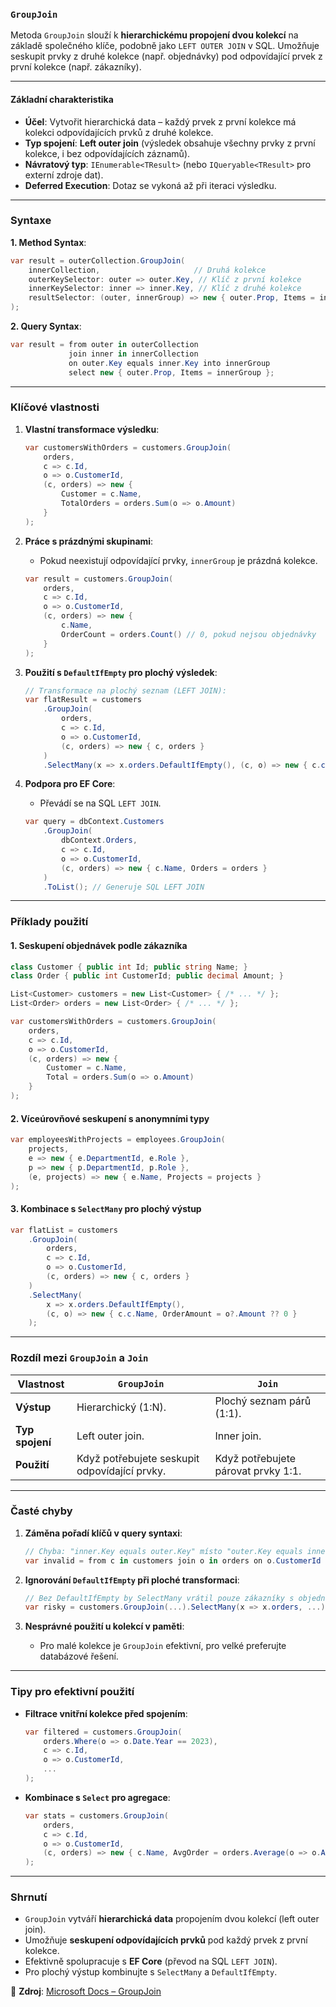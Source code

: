 
### **`GroupJoin`**  

Metoda `GroupJoin` slouží k **hierarchickému propojení dvou kolekcí** na základě společného klíče, podobně jako `LEFT OUTER JOIN` v SQL. Umožňuje seskupit prvky z druhé kolekce (např. objednávky) pod odpovídající prvek z první kolekce (např. zákazníky).

---

#### **Základní charakteristika**  

- **Účel**: Vytvořit hierarchická data – každý prvek z první kolekce má kolekci odpovídajících prvků z druhé kolekce.  
- **Typ spojení**: **Left outer join** (výsledek obsahuje všechny prvky z první kolekce, i bez odpovídajících záznamů).  
- **Návratový typ**: `IEnumerable<TResult>` (nebo `IQueryable<TResult>` pro externí zdroje dat).  
- **Deferred Execution**: Dotaz se vykoná až při iteraci výsledku.  

---

### **Syntaxe**  

**1. Method Syntax**:  
```csharp
var result = outerCollection.GroupJoin(
    innerCollection,                     // Druhá kolekce
    outerKeySelector: outer => outer.Key, // Klíč z první kolekce
    innerKeySelector: inner => inner.Key, // Klíč z druhé kolekce
    resultSelector: (outer, innerGroup) => new { outer.Prop, Items = innerGroup } // Výsledný objekt
);
```

**2. Query Syntax**:  
```csharp
var result = from outer in outerCollection
             join inner in innerCollection
             on outer.Key equals inner.Key into innerGroup
             select new { outer.Prop, Items = innerGroup };
```

---

### **Klíčové vlastnosti**  

1. **Vlastní transformace výsledku**:  
   ```csharp
   var customersWithOrders = customers.GroupJoin(
       orders,
       c => c.Id,
       o => o.CustomerId,
       (c, orders) => new { 
           Customer = c.Name, 
           TotalOrders = orders.Sum(o => o.Amount) 
       }
   );
   ```

2. **Práce s prázdnými skupinami**:  
   - Pokud neexistují odpovídající prvky, `innerGroup` je prázdná kolekce.  
   ```csharp
   var result = customers.GroupJoin(
       orders,
       c => c.Id,
       o => o.CustomerId,
       (c, orders) => new { 
           c.Name, 
           OrderCount = orders.Count() // 0, pokud nejsou objednávky
       }
   );
   ```

3. **Použití s `DefaultIfEmpty` pro plochý výsledek**:  
   ```csharp
   // Transformace na plochý seznam (LEFT JOIN):
   var flatResult = customers
       .GroupJoin(
           orders,
           c => c.Id,
           o => o.CustomerId,
           (c, orders) => new { c, orders }
       )
       .SelectMany(x => x.orders.DefaultIfEmpty(), (c, o) => new { c.c.Name, Order = o?.Amount });
   ```

4. **Podpora pro EF Core**:  
   - Převádí se na SQL `LEFT JOIN`.  
   ```csharp
   var query = dbContext.Customers
       .GroupJoin(
           dbContext.Orders,
           c => c.Id,
           o => o.CustomerId,
           (c, orders) => new { c.Name, Orders = orders }
       )
       .ToList(); // Generuje SQL LEFT JOIN
   ```

---

### **Příklady použití**  

#### **1. Seskupení objednávek podle zákazníka**  

```csharp
class Customer { public int Id; public string Name; }
class Order { public int CustomerId; public decimal Amount; }

List<Customer> customers = new List<Customer> { /* ... */ };
List<Order> orders = new List<Order> { /* ... */ };

var customersWithOrders = customers.GroupJoin(
    orders,
    c => c.Id,
    o => o.CustomerId,
    (c, orders) => new { 
        Customer = c.Name, 
        Total = orders.Sum(o => o.Amount) 
    }
);
```

#### **2. Víceúrovňové seskupení s anonymními typy**  

```csharp
var employeesWithProjects = employees.GroupJoin(
    projects,
    e => new { e.DepartmentId, e.Role },
    p => new { p.DepartmentId, p.Role },
    (e, projects) => new { e.Name, Projects = projects }
);
```

#### **3. Kombinace s `SelectMany` pro plochý výstup**  

```csharp
var flatList = customers
    .GroupJoin(
        orders,
        c => c.Id,
        o => o.CustomerId,
        (c, orders) => new { c, orders }
    )
    .SelectMany(
        x => x.orders.DefaultIfEmpty(),
        (c, o) => new { c.c.Name, OrderAmount = o?.Amount ?? 0 }
    );
```

---

### **Rozdíl mezi `GroupJoin` a `Join`**  

| Vlastnost               | **`GroupJoin`**                       | **`Join`**                             |
|-------------------------|----------------------------------------|----------------------------------------|
| **Výstup**             | Hierarchický (1:N).                   | Plochý seznam párů (1:1).              |
| **Typ spojení**         | Left outer join.                      | Inner join.                            |
| **Použití**             | Když potřebujete seskupit odpovídající prvky. | Když potřebujete párovat prvky 1:1.    |

---

### **Časté chyby**  

1. **Záměna pořadí klíčů v query syntaxi**:  
   ```csharp
   // Chyba: "inner.Key equals outer.Key" místo "outer.Key equals inner.Key"
   var invalid = from c in customers join o in orders on o.CustomerId equals c.Id into ordersGroup select ...;
   ```

2. **Ignorování `DefaultIfEmpty` při ploché transformaci**:  
   ```csharp
   // Bez DefaultIfEmpty by SelectMany vrátil pouze zákazníky s objednávkami!
   var risky = customers.GroupJoin(...).SelectMany(x => x.orders, ...);
   ```

3. **Nesprávné použití u kolekcí v paměti**:  
   - Pro malé kolekce je `GroupJoin` efektivní, pro velké preferujte databázové řešení.  

---

### **Tipy pro efektivní použití**  

- **Filtrace vnitřní kolekce před spojením**:  
  ```csharp
  var filtered = customers.GroupJoin(
      orders.Where(o => o.Date.Year == 2023),
      c => c.Id,
      o => o.CustomerId,
      ...
  );
  ```
- **Kombinace s `Select` pro agregace**:  
  ```csharp
  var stats = customers.GroupJoin(
      orders,
      c => c.Id,
      o => o.CustomerId,
      (c, orders) => new { c.Name, AvgOrder = orders.Average(o => o.Amount) }
  );
  ```

---

### **Shrnutí**  

- `GroupJoin` vytváří **hierarchická data** propojením dvou kolekcí (left outer join).  
- Umožňuje **seskupení odpovídajících prvků** pod každý prvek z první kolekce.  
- Efektivně spolupracuje s **EF Core** (převod na SQL `LEFT JOIN`).  
- Pro plochý výstup kombinujte s `SelectMany` a `DefaultIfEmpty`.  

📖 **Zdroj**: [Microsoft Docs – GroupJoin](https://learn.microsoft.com/cs-cz/dotnet/api/system.linq.enumerable.groupjoin)
